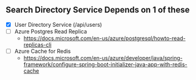 ## Search Directory Service Depends on 1 of these
- [x] User Directory Service (/api/users)
- [ ] Azure Postgres Read Replica
  - https://docs.microsoft.com/en-us/azure/postgresql/howto-read-replicas-cli
- [ ] Azure Cache for Redis
  - https://docs.microsoft.com/en-us/azure/developer/java/spring-framework/configure-spring-boot-initializer-java-app-with-redis-cache

